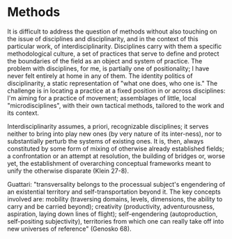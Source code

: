 # Methods

It is difficult to address the question of methods without also touching on the issue of disciplines and disciplinarity, and in the context of this particular work, of interdisciplinarity. Disciplines carry with them a specific methodological culture, a set of practices that serve to define and protect the boundaries of the field as an object and system of practice. The problem with disciplines, for me, is partially one of positionality; I have never felt entirely at home in any of them. The identity politics of disciplinarity, a static representation of "what one does, who one is." The challenge is in locating a practice at a fixed position in or across disciplines: I'm aiming for a practice of movement; assemblages of little, local "microdisciplines", with their own tactical methods, tailored to the work and its context.

 Interdisciplinarity assumes, a priori, recognizable disciplines; it serves neither to bring into play new ones (by very nature of its inter-ness), nor to substantially perturb the systems of existing ones. It is, then, always constituted by some form of mixing of otherwise already established fields; a confrontation or an attempt at resolution, the building of bridges or, worse yet, the establishment of overarching conceptual frameworks meant to unify the otherwise disparate (Klein 27-8).

Guattari: "transversality belongs to the processual subject's engendering of an existential territory and self-transportation beyond it. The key concepts involved are: mobility (traversing domains, levels, dimensions, the ability to carry and be carried beyond); creativity (productivity, adventurousness, aspiration, laying down lines of flight); self-engendering (autoproduction, self-positing subjectivity), territories from which one can really take off into new universes of reference" (Genosko 68).

